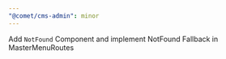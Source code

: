 ```yaml
---
"@comet/cms-admin": minor
---
```


Add `NotFound` Component and implement NotFound Fallback in MasterMenuRoutes
